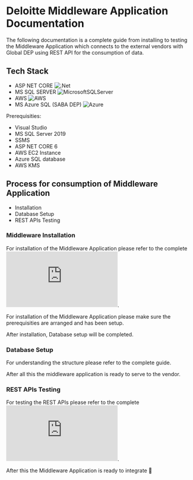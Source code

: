 # Deloitte Middleware Application Documentation

The following documentation is a complete guide from installing to testing the Middleware Application which connects to the external vendors with Global DEP using REST API for the consumption of data.

## Tech Stack
- ASP NET CORE ![.Net](https://img.shields.io/badge/.NET-5C2D91?style=for-the-badge&logo=.net&logoColor=white)
- MS SQL SERVER ![MicrosoftSQLServer](https://img.shields.io/badge/Microsoft%20SQL%20Sever-CC2927?style=for-the-badge&logo=microsoft%20sql%20server&logoColor=white)
- AWS ![AWS](https://img.shields.io/badge/AWS-%23FF9900.svg?style=for-the-badge&logo=amazon-aws&logoColor=white)
- MS Azure SQL (SABA DEP) ![Azure](https://img.shields.io/badge/azure-%230072C6.svg?style=for-the-badge&logo=microsoftazure&logoColor=white)

Prerequisities:
- Visual Studio
- MS SQL Server 2019
- SSMS
- ASP NET CORE 6
- AWS EC2 Instance
- Azure SQL database 
- AWS KMS

## Process for consumption of Middleware Application
- Installation
- Database Setup
- REST APIs Testing

### Middleware Installation
For installation of the Middleware Application please refer to the complete ![guide](https://github.com/ssingularitytech/deloitte_middleware_doc/blob/main/installation_doc.md).

For installation of the Middleware Application please make sure the prerequisities are arranged and has been setup.

After installation, Database setup will be completed.

### Database Setup
For understanding the structure please refer to the complete guide.

After all this the middleware application is ready to serve to the vendor.

### REST APIs Testing
For testing the REST APIs please refer to the complete ![guide](https://github.com/ssingularitytech/deloitte_middleware_doc/blob/main/REST_API.md).

After this the Middleware Application is ready to integrate :partying_face:
